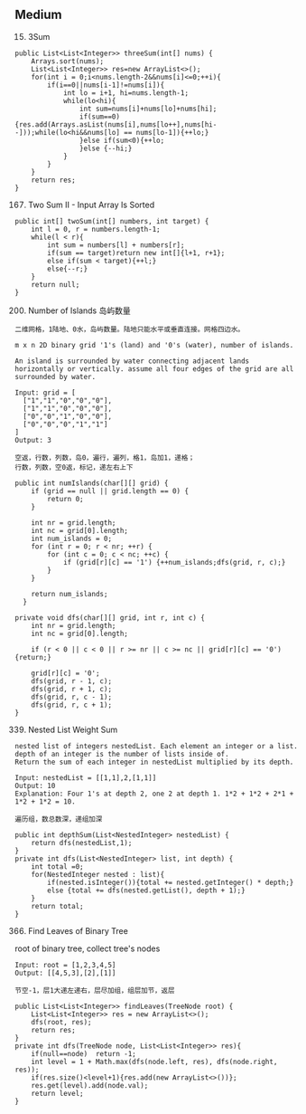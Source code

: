 ## Medium

15. 3Sum
```
public List<List<Integer>> threeSum(int[] nums) {
    Arrays.sort(nums);
    List<List<Integer>> res=new ArrayList<>();
    for(int i = 0;i<nums.length-2&&nums[i]<=0;++i){
        if(i==0||nums[i-1]!=nums[i]){
            int lo = i+1, hi=nums.length-1;
            while(lo<hi){
                int sum=nums[i]+nums[lo]+nums[hi];
                if(sum==0){res.add(Arrays.asList(nums[i],nums[lo++],nums[hi--]));while(lo<hi&&nums[lo] == nums[lo-1]){++lo;}
                }else if(sum<0){++lo;
                }else {--hi;}
            }
        }
    }
    return res;
}
```

167. Two Sum II - Input Array Is Sorted
```
public int[] twoSum(int[] numbers, int target) {
    int l = 0, r = numbers.length-1;
    while(l < r){
        int sum = numbers[l] + numbers[r];
        if(sum == target)return new int[]{l+1, r+1};
        else if(sum < target){++l;}
        else{--r;}
    }
    return null;
}
```

200. Number of Islands 岛屿数量

```
二维网格，1陆地、0水，岛屿数量。陆地只能水平或垂直连接。网格四边水。
```

```
m x n 2D binary grid '1's (land) and '0's (water), number of islands.

An island is surrounded by water connecting adjacent lands horizontally or vertically. assume all four edges of the grid are all surrounded by water.

Input: grid = [
  ["1","1","0","0","0"],
  ["1","1","0","0","0"],
  ["0","0","1","0","0"],
  ["0","0","0","1","1"]
]
Output: 3
```
```
空返，行数，列数，岛0，遍行，遍列，格1，岛加1，递格；
行数，列数，空0返，标记，递左右上下
```
```
public int numIslands(char[][] grid) {
    if (grid == null || grid.length == 0) {
        return 0;
    }

    int nr = grid.length;
    int nc = grid[0].length;
    int num_islands = 0;
    for (int r = 0; r < nr; ++r) {
        for (int c = 0; c < nc; ++c) {
            if (grid[r][c] == '1') {++num_islands;dfs(grid, r, c);}
        }
    }

    return num_islands;
  }
  
private void dfs(char[][] grid, int r, int c) {
    int nr = grid.length;
    int nc = grid[0].length;

    if (r < 0 || c < 0 || r >= nr || c >= nc || grid[r][c] == '0') {return;}

    grid[r][c] = '0';
    dfs(grid, r - 1, c);
    dfs(grid, r + 1, c);
    dfs(grid, r, c - 1);
    dfs(grid, r, c + 1);
}
```

339. Nested List Weight Sum

```
nested list of integers nestedList. Each element an integer or a list.
depth of an integer is the number of lists inside of.
Return the sum of each integer in nestedList multiplied by its depth.

Input: nestedList = [[1,1],2,[1,1]]
Output: 10
Explanation: Four 1's at depth 2, one 2 at depth 1. 1*2 + 1*2 + 2*1 + 1*2 + 1*2 = 10.
```

```遍历组，数总数深，递组加深```

```
public int depthSum(List<NestedInteger> nestedList) {
    return dfs(nestedList,1);
}
private int dfs(List<NestedInteger> list, int depth) {
    int total =0;
    for(NestedInteger nested : list){
        if(nested.isInteger()){total += nested.getInteger() * depth;} 
        else {total += dfs(nested.getList(), depth + 1);}
    }
    return total;
}
```

366. Find Leaves of Binary Tree

root of binary tree, collect tree's nodes 
```
Input: root = [1,2,3,4,5]
Output: [[4,5,3],[2],[1]]
```
```节空-1，层1大递左递右，层尽加组，组层加节，返层```
```
public List<List<Integer>> findLeaves(TreeNode root) {
    List<List<Integer>> res = new ArrayList<>();
    dfs(root, res);
    return res;
}
private int dfs(TreeNode node, List<List<Integer>> res){
    if(null==node)  return -1;
    int level = 1 + Math.max(dfs(node.left, res), dfs(node.right, res));
    if(res.size()<level+1){res.add(new ArrayList<>())};
    res.get(level).add(node.val);
    return level;
}
```
